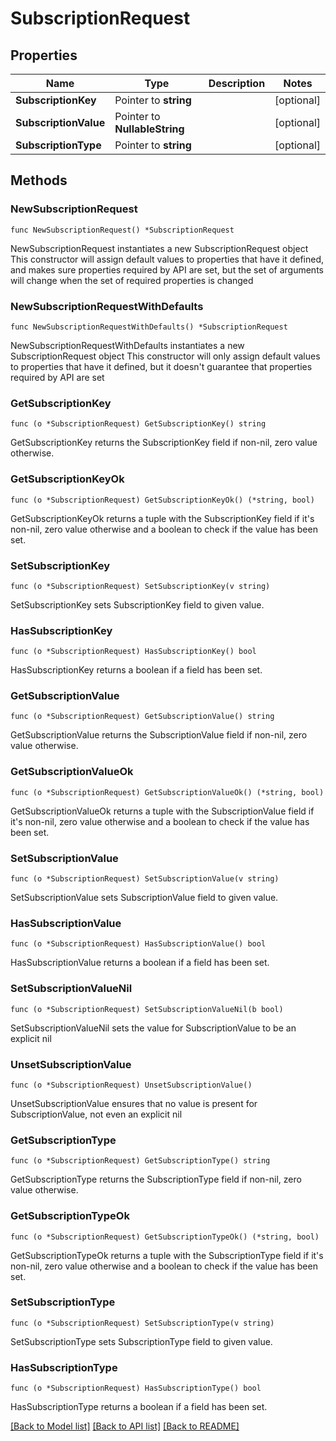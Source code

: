 # SubscriptionRequest

## Properties

Name | Type | Description | Notes
------------ | ------------- | ------------- | -------------
**SubscriptionKey** | Pointer to **string** |  | [optional] 
**SubscriptionValue** | Pointer to **NullableString** |  | [optional] 
**SubscriptionType** | Pointer to **string** |  | [optional] 

## Methods

### NewSubscriptionRequest

`func NewSubscriptionRequest() *SubscriptionRequest`

NewSubscriptionRequest instantiates a new SubscriptionRequest object
This constructor will assign default values to properties that have it defined,
and makes sure properties required by API are set, but the set of arguments
will change when the set of required properties is changed

### NewSubscriptionRequestWithDefaults

`func NewSubscriptionRequestWithDefaults() *SubscriptionRequest`

NewSubscriptionRequestWithDefaults instantiates a new SubscriptionRequest object
This constructor will only assign default values to properties that have it defined,
but it doesn't guarantee that properties required by API are set

### GetSubscriptionKey

`func (o *SubscriptionRequest) GetSubscriptionKey() string`

GetSubscriptionKey returns the SubscriptionKey field if non-nil, zero value otherwise.

### GetSubscriptionKeyOk

`func (o *SubscriptionRequest) GetSubscriptionKeyOk() (*string, bool)`

GetSubscriptionKeyOk returns a tuple with the SubscriptionKey field if it's non-nil, zero value otherwise
and a boolean to check if the value has been set.

### SetSubscriptionKey

`func (o *SubscriptionRequest) SetSubscriptionKey(v string)`

SetSubscriptionKey sets SubscriptionKey field to given value.

### HasSubscriptionKey

`func (o *SubscriptionRequest) HasSubscriptionKey() bool`

HasSubscriptionKey returns a boolean if a field has been set.

### GetSubscriptionValue

`func (o *SubscriptionRequest) GetSubscriptionValue() string`

GetSubscriptionValue returns the SubscriptionValue field if non-nil, zero value otherwise.

### GetSubscriptionValueOk

`func (o *SubscriptionRequest) GetSubscriptionValueOk() (*string, bool)`

GetSubscriptionValueOk returns a tuple with the SubscriptionValue field if it's non-nil, zero value otherwise
and a boolean to check if the value has been set.

### SetSubscriptionValue

`func (o *SubscriptionRequest) SetSubscriptionValue(v string)`

SetSubscriptionValue sets SubscriptionValue field to given value.

### HasSubscriptionValue

`func (o *SubscriptionRequest) HasSubscriptionValue() bool`

HasSubscriptionValue returns a boolean if a field has been set.

### SetSubscriptionValueNil

`func (o *SubscriptionRequest) SetSubscriptionValueNil(b bool)`

 SetSubscriptionValueNil sets the value for SubscriptionValue to be an explicit nil

### UnsetSubscriptionValue
`func (o *SubscriptionRequest) UnsetSubscriptionValue()`

UnsetSubscriptionValue ensures that no value is present for SubscriptionValue, not even an explicit nil
### GetSubscriptionType

`func (o *SubscriptionRequest) GetSubscriptionType() string`

GetSubscriptionType returns the SubscriptionType field if non-nil, zero value otherwise.

### GetSubscriptionTypeOk

`func (o *SubscriptionRequest) GetSubscriptionTypeOk() (*string, bool)`

GetSubscriptionTypeOk returns a tuple with the SubscriptionType field if it's non-nil, zero value otherwise
and a boolean to check if the value has been set.

### SetSubscriptionType

`func (o *SubscriptionRequest) SetSubscriptionType(v string)`

SetSubscriptionType sets SubscriptionType field to given value.

### HasSubscriptionType

`func (o *SubscriptionRequest) HasSubscriptionType() bool`

HasSubscriptionType returns a boolean if a field has been set.


[[Back to Model list]](../README.md#documentation-for-models) [[Back to API list]](../README.md#documentation-for-api-endpoints) [[Back to README]](../README.md)


